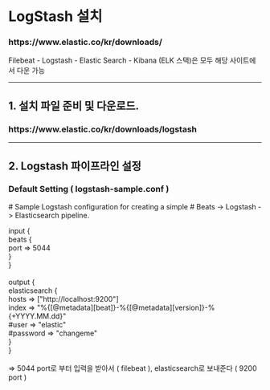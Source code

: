 <h1> LogStash 설치 </h1>
<h3> https://www.elastic.co/kr/downloads/ </h3>
Filebeat - Logstash - Elastic Search - Kibana (ELK 스택)은 모두 해당 사이트에서 다운 가능
<hr/>
<h2>1. 설치 파일 준비 및 다운로드.</h2>
<h3>https://www.elastic.co/kr/downloads/logstash</h3>
<hr/>

<h2>2. Logstash 파이프라인 설정</h2>

<h3> Default Setting ( logstash-sample.conf ) </h3>
# Sample Logstash configuration for creating a simple
# Beats -> Logstash -> Elasticsearch pipeline.

input {<br/>
  beats {<br/>
    port => 5044<br/>
  }<br/>
}<br/>
<br/>
output {<br/>
  elasticsearch {<br/>
    hosts => ["http://localhost:9200"]<br/>
    index => "%{[@metadata][beat]}-%{[@metadata][version]}-%{+YYYY.MM.dd}"<br/>
    #user => "elastic"<br/>
    #password => "changeme"<br/>
  }<br/>
}<br/>
<br/> => 5044 port로 부터 입력을 받아서 ( filebeat ), elasticsearch로 보내준다 ( 9200 port ) <br/>

<h3>
